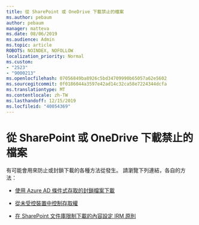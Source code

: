 ```yaml
---
title: 從 SharePoint 或 OneDrive 下載禁止的檔案
ms.author: pebaum
author: pebaum
manager: matteva
ms.date: 08/06/2019
ms.audience: Admin
ms.topic: article
ROBOTS: NOINDEX, NOFOLLOW
localization_priority: Normal
ms.custom:
- "2523"
- "9000213"
ms.openlocfilehash: 07056849ba8926c5bd34709990b65057a62e5602
ms.sourcegitcommit: 0f0186044a3597e42ad14c32ca58e7224344dcfa
ms.translationtype: MT
ms.contentlocale: zh-TW
ms.lasthandoff: 12/15/2019
ms.locfileid: "40054369"
---
```

# <a name="prevent-files-from-being-downloaded-from-sharepoint-or-onedrive"></a>從 SharePoint 或 OneDrive 下載禁止的檔案

有可能會用來防止或封鎖下載的各種方法從發生。 請瀏覽下列連結，各自的方法：

- [使用 Azure AD 條件式存取的封鎖檔案下載](https://docs.microsoft.com/cloud-app-security/use-case-proxy-block-session-aad#create-a-block-download-policy-for-unmanaged-devices)

- [從未受控裝置中控制存取權](https://docs.microsoft.com/sharepoint/control-access-from-unmanaged-devices)

- [在 SharePoint 文件庫限制下載的內容設定 IRM 原則](https://docs.microsoft.com/office365/securitycompliance/set-up-irm-in-sp-admin-center)
